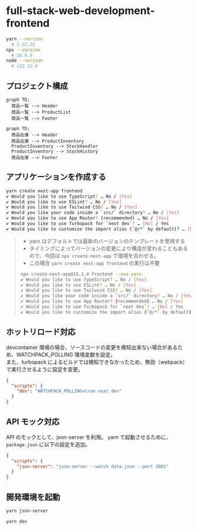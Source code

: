 # full-stack-web-development-frontend

```sh
yarn --version
  # 1.22.22
npx --version
  # 10.9.0
node --version
  # v22.12.0
```

## プロジェクト構成

```mermaid
graph TD;
  商品一覧 --> Header
  商品一覧 --> ProductList
  商品一覧 --> Footer

```

```mermaid
graph TD;
  商品在庫 --> Header
  商品在庫 --> ProductInventory
  ProductInventory --> StockHandler
  ProductInventory --> StockHistory
  商品在庫 --> Footer
```

## アプリケーションを作成する

```sh
yarn create next-app frontend
✔ Would you like to use TypeScript? … No / [Yes]
✔ Would you like to use ESLint? … No / [Yes]
✔ Would you like to use Tailwind CSS? … No / [Yes]
✔ Would you like your code inside a `src/` directory? … No / [Yes]
✔ Would you like to use App Router? (recommended) … No / [Yes]
✔ Would you like to use Turbopack for `next dev`? … [No] / Yes
✔ Would you like to customize the import alias (`@/*` by default)? … [No] / Yes
```

> - yarn はデフォルトでは最新のバージョンのテンプレートを使用する
> - タイミングによってバージョンの変更により構成が変わることもあるので、今回は `npx create-next-app` で環境を合わせる。
> - この場合 `yarn create next-app frontend` の実行は不要
>
> ```sh
> npx create-next-app@15.1.4 frontend --use-yarn
> ✔ Would you like to use TypeScript? … No / [Yes]
> ✔ Would you like to use ESLint? … No / [Yes]
> ✔ Would you like to use Tailwind CSS? … No / [Yes]
> ✔ Would you like your code inside a `src/` directory? … No / [Yes]
> ✔ Would you like to use App Router? (recommended) … No / [Yes]
> ✔ Would you like to use Turbopack for `next dev`? … [No] / Yes
> ✔ Would you like to customize the import alias (`@/*` by default)? … [No] / Yes
> ```

## ホットリロード対応

devcontainer 環境の場合、ソースコードの変更を検知出来ない場合があるため、WATCHPACK_POLLING 環境変数を設定。<br>
また、turbopack によるビルドでは検知できなかったため、無効（webpack）で実行させるように設定を変更。

```json
{
  "scripts": {
    "dev": "WATCHPACK_POLLING=true next dev"
  }
}
```

## API モック対応

API のモックとして、json-server を利用。
yarn で起動させるために、`package.json` に以下の設定を追加。

```json
{
  "scripts": {
    "json-server": "json-server --watch data.json --port 3001"
  }
}
```

## 開発環境を起動

```sh
yarn json-server
```

```sh
yarn dev
```
